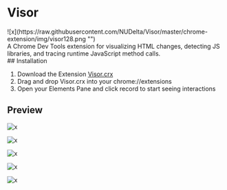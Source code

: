 # Visor
<div>
![x](https://raw.githubusercontent.com/NUDelta/Visor/master/chrome-extension/img/visor128.png "")
</div>
<div>
A Chrome Dev Tools extension for visualizing HTML changes, detecting JS libraries, and tracing runtime JavaScript method calls.
</div>
## Installation

1. Download the Extension [Visor.crx](https://raw.githubusercontent.com/NUDelta/Visor/master/dist/Visor.crx)
2. Drag and drop Visor.crx into your chrome://extensions
3. Open your Elements Pane and click record to start seeing interactions

## Preview

![x](https://raw.githubusercontent.com/NUDelta/Visor/master/dist/img/demo0.png "")

![x](https://raw.githubusercontent.com/NUDelta/Visor/master/dist/img/demo1.png "")

![x](https://raw.githubusercontent.com/NUDelta/Visor/master/dist/img/demo2.png "")

![x](https://raw.githubusercontent.com/NUDelta/Visor/master/dist/img/demo3.png "")

![x](https://raw.githubusercontent.com/NUDelta/Visor/master/dist/img/demo4.png "")

